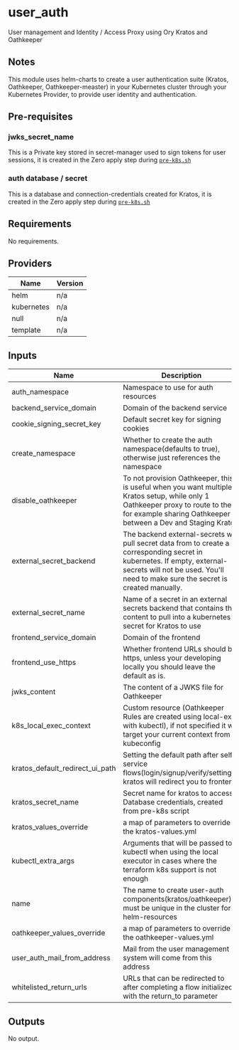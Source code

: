 # user_auth

User management and Identity / Access Proxy using Ory Kratos and Oathkeeper 

## Notes
This module uses helm-charts to create a user authentication suite (Kratos, Oathkeeper, Oathkeeper-measter) in your Kubernetes cluster through your Kubernetes Provider, to provide user identity and authentication.

## Pre-requisites
### jwks_secret_name
This is a Private key stored in secret-manager used to sign tokens for user sessions, it is created in the Zero apply step during [`pre-k8s.sh`](https://github.com/commitdev/zero-aws-eks-stack/blob/main/templates/scripts/pre-k8s.sh#L22-L32)

### auth database / secret 
This is a database and connection-credentials created for Kratos, it is created in the Zero apply step during [`pre-k8s.sh`](https://github.com/commitdev/zero-aws-eks-stack/blob/main/templates/scripts/pre-k8s.sh#L22-L32)


<!-- BEGINNING OF PRE-COMMIT-TERRAFORM DOCS HOOK -->
## Requirements

No requirements.

## Providers

| Name | Version |
|------|---------|
| helm | n/a |
| kubernetes | n/a |
| null | n/a |
| template | n/a |

## Inputs

| Name | Description | Type | Default | Required |
|------|-------------|------|---------|:--------:|
| auth\_namespace | Namespace to use for auth resources | `string` | `"user-auth"` | no |
| backend\_service\_domain | Domain of the backend service | `string` | n/a | yes |
| cookie\_signing\_secret\_key | Default secret key for signing cookies | `string` | n/a | yes |
| create\_namespace | Whether to create the auth namespace(defaults to true), otherwise just references the namespace | `bool` | `true` | no |
| disable\_oathkeeper | To not provision Oathkeeper, this is useful when you want multiple Kratos setup, while only 1 Oathkeeper proxy to route to them, for example sharing Oathkeeper between a Dev and Staging Kratos | `bool` | `false` | no |
| external\_secret\_backend | The backend external-secrets will pull secret data from to create a corresponding secret in kubernetes. If empty, external-secrets will not be used. You'll need to make sure the secret is created manually. | `string` | `"secretsManager"` | no |
| external\_secret\_name | Name of a secret in an external secrets backend that contains the content to pull into a kubernetes secret for Kratos to use | `string` | n/a | yes |
| frontend\_service\_domain | Domain of the frontend | `string` | n/a | yes |
| frontend\_use\_https | Whether frontend URLs should be https, unless your developing locally you should leave the default as is. | `bool` | `true` | no |
| jwks\_content | The content of a JWKS file for Oathkeeper | `string` | n/a | yes |
| k8s\_local\_exec\_context | Custom resource (Oathkeeper Rules are created using local-exec with kubectl), if not specified it will target your current context from kubeconfig | `string` | `""` | no |
| kratos\_default\_redirect\_ui\_path | Setting the default path after self-service flows(login/signup/verify/settings), kratos will redirect you to frontend | `string` | `"/dashboard"` | no |
| kratos\_secret\_name | Secret name for kratos to access Database credentials, created from pre-k8s script | `string` | n/a | yes |
| kratos\_values\_override | a map of parameters to override the kratos-values.yml | `map(any)` | `{}` | no |
| kubectl\_extra\_args | Arguments that will be passed to kubectl when using the local executor in cases where the terraform k8s support is not enough | `string` | n/a | yes |
| name | The name to create user-auth components(kratos/oathkeeper), must be unique in the cluster for helm-resources | `string` | n/a | yes |
| oathkeeper\_values\_override | a map of parameters to override the oathkeeper-values.yml | `map(any)` | `{}` | no |
| user\_auth\_mail\_from\_address | Mail from the user management system will come from this address | `string` | `""` | no |
| whitelisted\_return\_urls | URLs that can be redirected to after completing a flow initialized with the return\_to parameter | `list(string)` | `[]` | no |

## Outputs

No output.

<!-- END OF PRE-COMMIT-TERRAFORM DOCS HOOK -->
